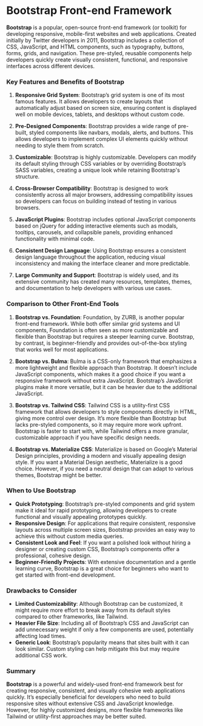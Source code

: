 # Bootstrap Front-end Framework

**Bootstrap** is a popular, open-source front-end framework (or toolkit) for developing responsive, mobile-first websites and web applications. Created initially by Twitter developers in 2011, Bootstrap includes a collection of CSS, JavaScript, and HTML components, such as typography, buttons, forms, grids, and navigation. These pre-styled, reusable components help developers quickly create visually consistent, functional, and responsive interfaces across different devices.

### Key Features and Benefits of Bootstrap

1. **Responsive Grid System**: Bootstrap’s grid system is one of its most famous features. It allows developers to create layouts that automatically adjust based on screen size, ensuring content is displayed well on mobile devices, tablets, and desktops without custom code.

2. **Pre-Designed Components**: Bootstrap provides a wide range of pre-built, styled components like navbars, modals, alerts, and buttons. This allows developers to implement complex UI elements quickly without needing to style them from scratch.

3. **Customizable**: Bootstrap is highly customizable. Developers can modify its default styling through CSS variables or by overriding Bootstrap’s SASS variables, creating a unique look while retaining Bootstrap's structure.

4. **Cross-Browser Compatibility**: Bootstrap is designed to work consistently across all major browsers, addressing compatibility issues so developers can focus on building instead of testing in various browsers.

5. **JavaScript Plugins**: Bootstrap includes optional JavaScript components based on jQuery for adding interactive elements such as modals, tooltips, carousels, and collapsible panels, providing enhanced functionality with minimal code.

6. **Consistent Design Language**: Using Bootstrap ensures a consistent design language throughout the application, reducing visual inconsistency and making the interface cleaner and more predictable.

7. **Large Community and Support**: Bootstrap is widely used, and its extensive community has created many resources, templates, themes, and documentation to help developers with various use cases.

### Comparison to Other Front-End Tools

1. **Bootstrap vs. Foundation**: Foundation, by ZURB, is another popular front-end framework. While both offer similar grid systems and UI components, Foundation is often seen as more customizable and flexible than Bootstrap but requires a steeper learning curve. Bootstrap, by contrast, is beginner-friendly and provides out-of-the-box styling that works well for most applications.

2. **Bootstrap vs. Bulma**: Bulma is a CSS-only framework that emphasizes a more lightweight and flexible approach than Bootstrap. It doesn’t include JavaScript components, which makes it a good choice if you want a responsive framework without extra JavaScript. Bootstrap’s JavaScript plugins make it more versatile, but it can be heavier due to the additional JavaScript.

3. **Bootstrap vs. Tailwind CSS**: Tailwind CSS is a utility-first CSS framework that allows developers to style components directly in HTML, giving more control over design. It’s more flexible than Bootstrap but lacks pre-styled components, so it may require more work upfront. Bootstrap is faster to start with, while Tailwind offers a more granular, customizable approach if you have specific design needs.

4. **Bootstrap vs. Materialize CSS**: Materialize is based on Google’s Material Design principles, providing a modern and visually appealing design style. If you want a Material Design aesthetic, Materialize is a good choice. However, if you need a neutral design that can adapt to various themes, Bootstrap might be better.

### When to Use Bootstrap

- **Quick Prototyping**: Bootstrap’s pre-styled components and grid system make it ideal for rapid prototyping, allowing developers to create functional and visually appealing prototypes quickly.
- **Responsive Design**: For applications that require consistent, responsive layouts across multiple screen sizes, Bootstrap provides an easy way to achieve this without custom media queries.
- **Consistent Look and Feel**: If you want a polished look without hiring a designer or creating custom CSS, Bootstrap’s components offer a professional, cohesive design.
- **Beginner-Friendly Projects**: With extensive documentation and a gentle learning curve, Bootstrap is a great choice for beginners who want to get started with front-end development.

### Drawbacks to Consider

- **Limited Customizability**: Although Bootstrap can be customized, it might require more effort to break away from its default styles compared to other frameworks, like Tailwind.
- **Heavier File Size**: Including all of Bootstrap’s CSS and JavaScript can add unnecessary weight if only a few components are used, potentially affecting load times.
- **Generic Look**: Bootstrap’s popularity means that sites built with it can look similar. Custom styling can help mitigate this but may require additional CSS work.

### Summary
**Bootstrap** is a powerful and widely-used front-end framework best for creating responsive, consistent, and visually cohesive web applications quickly. It’s especially beneficial for developers who need to build responsive sites without extensive CSS and JavaScript knowledge. However, for highly customized designs, more flexible frameworks like Tailwind or utility-first approaches may be better suited.